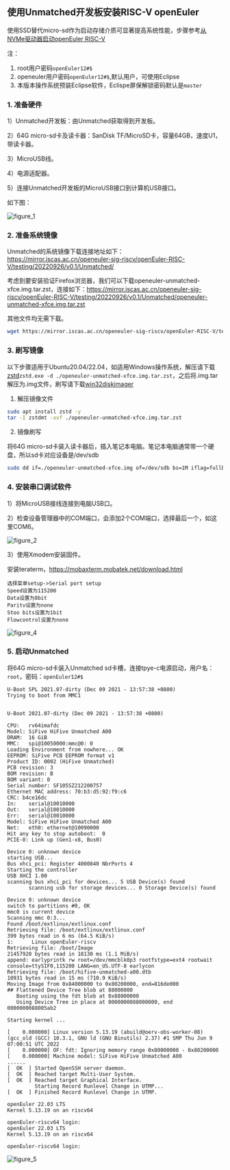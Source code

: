 ## 使用Unmatched开发板安装RISC-V openEuler

使用SSD替代micro-sd作为启动存储介质可显著提高系统性能，步骤参考[从NVMe驱动器启动openEuler RISC-V](./ssd.md)

注：
1. root用户密码`openEuler12#$`
2. openeuler用户密码`openEuler12#$`,默认用户，可使用Eclipse
3. 本版本操作系统预装Eclipse软件，Eclispe屏保解锁密码默认是`master`

### 1. 准备硬件

1）Unmatched开发板：由Unmatched获取得到开发板。

2）64G micro-sd卡及读卡器：SanDisk TF/MicroSD卡，容量64GB，速度U1，带读卡器。

3）MicroUSB线。

4）电源适配器。

5）连接Unmatched开发板的MicroUSB接口到计算机USB接口。

如下图：

![figure_1](./images/figure_1.jpg)

### 2. 准备系统镜像

Unmatched的系统镜像下载连接地址如下： https://mirror.iscas.ac.cn/openeuler-sig-riscv/openEuler-RISC-V/testing/20220926/v0.1/Unmatched/

考虑到要安装验证Firefox浏览器，我们可以下载openeuler-unmatched-xfce.img.tar.zst，连接如下：https://mirror.iscas.ac.cn/openeuler-sig-riscv/openEuler-RISC-V/testing/20220926/v0.1/Unmatched/openeuler-unmatched-xfce.img.tar.zst   

其他文件均无需下载。

```bash
wget https://mirror.iscas.ac.cn/openeuler-sig-riscv/openEuler-RISC-V/testing/20220926/v0.1/Unmatched/openeuler-unmatched-xfce.img.tar.zst  
```

### 3. 刷写镜像

以下步骤适用于Ubuntu20.04/22.04，如适用Windows操作系统，解压请下载[zstd](./zstd-v1.4.4-win32.zip)`zstd.exe -d ./openeuler-unmatched-xfce.img.tar.zst`，之后将.img.tar解压为.img文件，刷写请下载[win32diskimager](./win32diskimager-1.0.0-install.exe)

1. 解压镜像文件

```bash
sudo apt install zstd -y
tar -I zstdmt -xvf ./openeuler-unmatched-xfce.img.tar.zst
```

2. 镜像刷写

将64G micro-sd卡装入读卡器后，插入笔记本电脑。笔记本电脑通常带一个硬盘，所以sd卡对应设备是/dev/sdb

```bash
sudo dd if=./openeuler-unmatched-xfce.img of=/dev/sdb bs=1M iflag=fullblock oflag=direct conv=fsync status=progress
```

### 4. 安装串口调试软件

1）将MicroUSB接线连接到电脑USB口。

2）检查设备管理器中的COM端口，会添加2个COM端口，选择最后一个，如这里COM6。

![figure_2](./images/figure_2.png)

3）使用Xmodem安装固件。

安装teraterm，https://mobaxterm.mobatek.net/download.html

    选择菜单setup->Serial port setup
    Speed设置为115200
    Data设置为8bit
    Paritv设置为none
    Stoo bits设置为1bit
    Flowcontrol设置为none

![figure_4](./images/figure_4.png)

### 5. 启动Unmatched

将64G micro-sd卡装入Unmatched sd卡槽，连接tpye-c电源启动，用户名：`root`，密码：`openEuler12#$`

```
U-Boot SPL 2021.07-dirty (Dec 09 2021 - 13:57:38 +0800)
Trying to boot from MMC1


U-Boot 2021.07-dirty (Dec 09 2021 - 13:57:38 +0800)

CPU:   rv64imafdc
Model: SiFive HiFive Unmatched A00
DRAM:  16 GiB
MMC:   spi@10050000:mmc@0: 0
Loading Environment from nowhere... OK
EEPROM: SiFive PCB EEPROM format v1
Product ID: 0002 (HiFive Unmatched)
PCB revision: 3
BOM revision: B
BOM variant: 0
Serial number: SF105SZ212200757
Ethernet MAC address: 70:b3:d5:92:f9:c6
CRC: b4ce16dc
In:    serial@10010000
Out:   serial@10010000
Err:   serial@10010000
Model: SiFive HiFive Unmatched A00
Net:   eth0: ethernet@10090000
Hit any key to stop autoboot:  0
PCIE-0: Link up (Gen1-x8, Bus0)

Device 0: unknown device
starting USB...
Bus xhci_pci: Register 4000840 NbrPorts 4
Starting the controller
USB XHCI 1.00
scanning bus xhci_pci for devices... 5 USB Device(s) found
       scanning usb for storage devices... 0 Storage Device(s) found

Device 0: unknown device
switch to partitions #0, OK
mmc0 is current device
Scanning mmc 0:3...
Found /boot/extlinux/extlinux.conf
Retrieving file: /boot/extlinux/extlinux.conf
399 bytes read in 6 ms (64.5 KiB/s)
1:      Linux openEuler-riscv
Retrieving file: /boot/Image
21457920 bytes read in 18130 ms (1.1 MiB/s)
append: earlyprintk rw root=/dev/mmcblk0p3 rootfstype=ext4 rootwait console=ttySIF0,115200 LANG=en_US.UTF-8 earlycon
Retrieving file: /boot/hifive-unmatched-a00.dtb
10931 bytes read in 15 ms (710.9 KiB/s)
Moving Image from 0x84000000 to 0x80200000, end=816de000
## Flattened Device Tree blob at 88000000
   Booting using the fdt blob at 0x88000000
   Using Device Tree in place at 0000000088000000, end 0000000088005ab2

Starting kernel ...

[    0.000000] Linux version 5.13.19 (abuild@oerv-obs-worker-08) (gcc_old (GCC) 10.3.1, GNU ld (GNU Binutils) 2.37) #1 SMP Thu Jun 9 07:00:51 UTC 2022
[    0.000000] OF: fdt: Ignoring memory range 0x80000000 - 0x80200000
[    0.000000] Machine model: SiFive HiFive Unmatched A00
......
[  OK  ] Started OpenSSH server daemon.
[  OK  ] Reached target Multi-User System.
[  OK  ] Reached target Graphical Interface.
         Starting Record Runlevel Change in UTMP...
[  OK  ] Finished Record Runlevel Change in UTMP.

openEuler 22.03 LTS
Kernel 5.13.19 on an riscv64

openEuler-riscv64 login:
openEuler 22.03 LTS
Kernel 5.13.19 on an riscv64

openEuler-riscv64 login: 
```
![figure_5](./images/figure_5.jpg)

